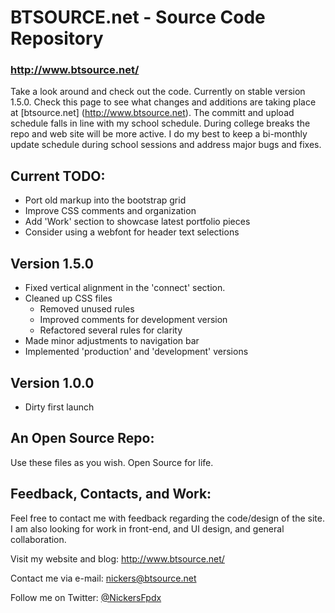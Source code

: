 # BTSOURCE.net - Source Code Repository

### http://www.btsource.net/

Take a look around and check out the code. Currently on stable version 1.5.0. Check this page to
see what changes and additions are taking place at [btsource.net] (http://www.btsource.net). The committ and upload
schedule falls in line with my school schedule. During college breaks the repo and web site will be 
more active. I do my best to keep a bi-monthly update schedule during school sessions and address major
bugs and fixes.

## Current TODO:
* Port old markup into the bootstrap grid
* Improve CSS comments and organization
* Add 'Work' section to showcase latest portfolio pieces
* Consider using a webfont for header text selections

## Version 1.5.0
* Fixed vertical alignment in the 'connect' section.
* Cleaned up CSS files
    * Removed unused rules
    * Improved comments for development version
    * Refactored several rules for clarity
* Made minor adjustments to navigation bar
* Implemented 'production' and 'development' versions

## Version 1.0.0
* Dirty first launch

## An Open Source Repo:
Use these files as you wish. Open Source for life.

## Feedback, Contacts, and Work:

Feel free to contact me with feedback regarding the code/design of the site. I am also looking for work in front-end, and UI design, and general collaboration.

Visit my website and blog: http://www.btsource.net/

Contact me via e-mail: nickers@btsource.net

Follow me on Twitter: [@NickersFpdx](https://twitter.com/NickersFpdx)